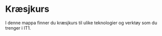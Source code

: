 Kræsjkurs
=========
I denne mappa finner du kræsjkurs til ulike teknologier og verktøy som du trenger i IT1.